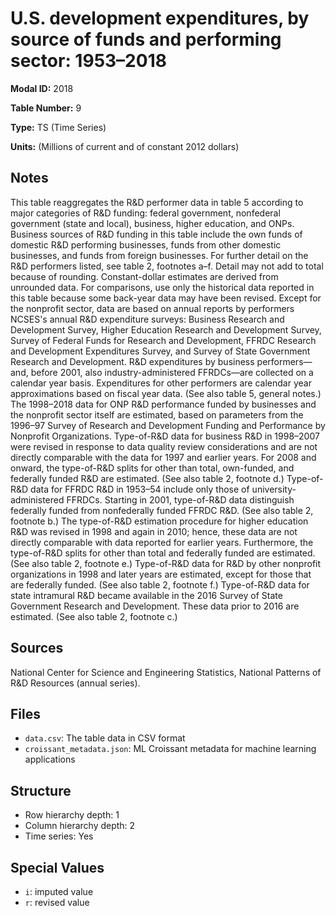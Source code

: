 # U.S. development expenditures, by source of funds and performing sector: 1953&#8211;2018

**Modal ID:** 2018

**Table Number:** 9

**Type:** TS (Time Series)

**Units:** (Millions of current and of constant 2012 dollars)

## Notes

This table reaggregates the R&D performer data in table 5 according to major categories of R&D funding: federal government, nonfederal government (state and local), business, higher education, and ONPs. Business sources of R&D funding in this table include the own funds of domestic R&D performing businesses, funds from other domestic businesses, and funds from foreign businesses. For further detail on the R&D performers listed, see table 2, footnotes a–f. Detail may not add to total because of rounding. Constant-dollar estimates are derived from unrounded data. For comparisons, use only the historical data reported in this table because some back-year data may have been revised. Except for the nonprofit sector, data are based on annual reports by performers NCSES's annual R&D expenditure surveys: Business Research and Development Survey, Higher Education Research and Development Survey, Survey of Federal Funds for Research and Development, FFRDC Research and Development Expenditures Survey, and Survey of State Government Research and Development. R&D expenditures by business performers—and, before 2001, also industry-administered FFRDCs—are collected on a calendar year basis. Expenditures for other performers are calendar year approximations based on fiscal year data. (See also table 5, general notes.) The 1998–2018 data for ONP R&D performance funded by businesses and the nonprofit sector itself are estimated, based on parameters from the 1996–97 Survey of Research and Development Funding and Performance by Nonprofit Organizations. Type-of-R&D data for business R&D in 1998–2007 were revised in response to data quality review considerations and are not directly comparable with the data for 1997 and earlier years. For 2008 and onward, the type-of-R&D splits for other than total, own-funded, and federally funded R&D are estimated. (See also table 2, footnote d.) Type-of-R&D data for FFRDC R&D in 1953–54 include only those of university-administered FFRDCs. Starting in 2001, type-of-R&D data distinguish federally funded from nonfederally funded FFRDC R&D. (See also table 2, footnote b.) The type-of-R&D estimation procedure for higher education R&D was revised in 1998 and again in 2010; hence, these data are not directly comparable with data reported for earlier years. Furthermore, the type-of-R&D splits for other than total and federally funded are estimated. (See also table 2, footnote e.) Type-of-R&D data for R&D by other nonprofit organizations in 1998 and later years are estimated, except for those that are federally funded. (See also table 2, footnote f.) Type-of-R&D data for state intramural R&D became available in the 2016 Survey of State Government Research and Development. These data prior to 2016 are estimated. (See also table 2, footnote c.)

## Sources

National Center for Science and Engineering Statistics, National Patterns of R&D Resources (annual series).

## Files

- `data.csv`: The table data in CSV format
- `croissant_metadata.json`: ML Croissant metadata for machine learning applications

## Structure

- Row hierarchy depth: 1
- Column hierarchy depth: 2
- Time series: Yes

## Special Values

- `i`: imputed value
- `r`: revised value
